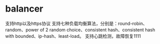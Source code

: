 # balancer

支持http以及https协议
支持七种负载均衡算法，分别是：round-robin、random、power of 2 random choice、consistent hash、consistent hash with bounded、ip-hash、least-load。
支持心跳检测，故障恢复1111


